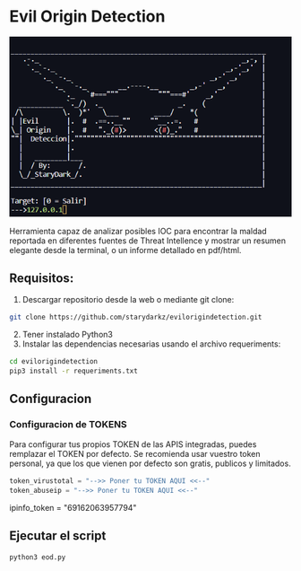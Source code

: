 # Evil Origin Detection
![](https://github.com/starydarkz/evilorigindetection/blob/main/image.png)


Herramienta capaz de analizar posibles IOC para encontrar la maldad reportada en diferentes fuentes de Threat Intellence y mostrar un resumen elegante desde la terminal, o un informe detallado en pdf/html.


## Requisitos:
1. Descargar repositorio desde la web o mediante git clone:
```bash
git clone https://github.com/starydarkz/evilorigindetection.git
```
2. Tener instalado Python3
3. Instalar las dependencias necesarias usando el archivo requeriments:
```bash
cd evilorigindetection
pip3 install -r requeriments.txt
```

## Configuracion

### Configuracion de TOKENS

Para configurar tus propios TOKEN de las APIS integradas, puedes remplazar el TOKEN por defecto. Se recomienda usar vuestro token personal, ya que los que vienen por defecto son gratis, publicos y limitados.

```python
token_virustotal = "-->> Poner tu TOKEN AQUI <<--"
token_abuseip = "-->> Poner tu TOKEN AQUI <<--"
```

ipinfo_token = "69162063957794"

## Ejecutar el script
```bash
python3 eod.py
```
